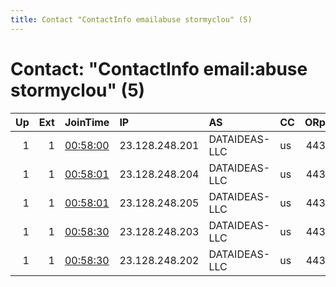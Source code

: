 ```yaml
---
title: Contact "ContactInfo emailabuse stormyclou" (5)
---
```


# Contact: "ContactInfo email:abuse stormyclou" (5)

|   Up |   Ext | JoinTime                                                                                              | IP             | AS            | CC   |   ORp |   Dirp | OS    | Version   | Nickname   |   eFamMembers |
|-----:|------:|:------------------------------------------------------------------------------------------------------|:---------------|:--------------|:-----|------:|-------:|:------|:----------|:-----------|--------------:|
|    1 |     1 | [00:58:00](https://nusenu.github.io/OrNetStats/w/relay/33C893742CB16E667E930585554BFF16BE0F7879.html) | 23.128.248.201 | DATAIDEAS-LLC | us   |   443 |      0 | Linux | 0.4.7.10  | DataIdeas  |            21 |
|    1 |     1 | [00:58:01](https://nusenu.github.io/OrNetStats/w/relay/870AA15EBBA53970A0E9F4D47B10C86A5335A096.html) | 23.128.248.204 | DATAIDEAS-LLC | us   |   443 |      0 | Linux | 0.4.7.10  | DataIdeas  |            21 |
|    1 |     1 | [00:58:01](https://nusenu.github.io/OrNetStats/w/relay/B66B1AD9BABDD074EECE0EF7AEB4389FC00EB5E5.html) | 23.128.248.205 | DATAIDEAS-LLC | us   |   443 |      0 | Linux | 0.4.7.10  | DataIdeas  |            21 |
|    1 |     1 | [00:58:30](https://nusenu.github.io/OrNetStats/w/relay/7D4E356D9B80F4519E499F8F1F22A9FD1958A44B.html) | 23.128.248.203 | DATAIDEAS-LLC | us   |   443 |      0 | Linux | 0.4.7.10  | DataIdeas  |            21 |
|    1 |     1 | [00:58:30](https://nusenu.github.io/OrNetStats/w/relay/F70E950558CF45007029D927000C4EC59CF3F403.html) | 23.128.248.202 | DATAIDEAS-LLC | us   |   443 |      0 | Linux | 0.4.7.10  | DataIdeas  |            21 |
